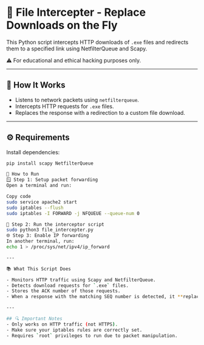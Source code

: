 # 🔁 File Intercepter - Replace Downloads on the Fly

This Python script intercepts HTTP downloads of `.exe` files and redirects them to a specified link using NetfilterQueue and Scapy.

⚠️ For educational and ethical hacking purposes only.

---

## 🧠 How It Works
- Listens to network packets using `netfilterqueue`.
- Intercepts HTTP requests for `.exe` files.
- Replaces the response with a redirection to a custom file download.

---

## ⚙️ Requirements

Install dependencies:
```bash
pip install scapy NetfilterQueue

🧪 How to Run
🪟 Step 1: Setup packet forwarding
Open a terminal and run:

Copy code
sudo service apache2 start
sudo iptables --flush
sudo iptables -I FORWARD -j NFQUEUE --queue-num 0

🧾 Step 2: Run the interceptor script
sudo python3 file_intercepter.py
🌐 Step 3: Enable IP forwarding
In another terminal, run:
echo 1 > /proc/sys/net/ipv4/ip_forward

---

📚 What This Script Does

- Monitors HTTP traffic using Scapy and NetfilterQueue.
- Detects download requests for `.exe` files.
- Stores the ACK number of those requests.
- When a response with the matching SEQ number is detected, it **replaces the response** with a **301 redirect** to a custom `.exe` file.

---

## 🔍 Important Notes
- Only works on HTTP traffic (not HTTPS).
- Make sure your iptables rules are correctly set.
- Requires `root` privileges to run due to packet manipulation.

